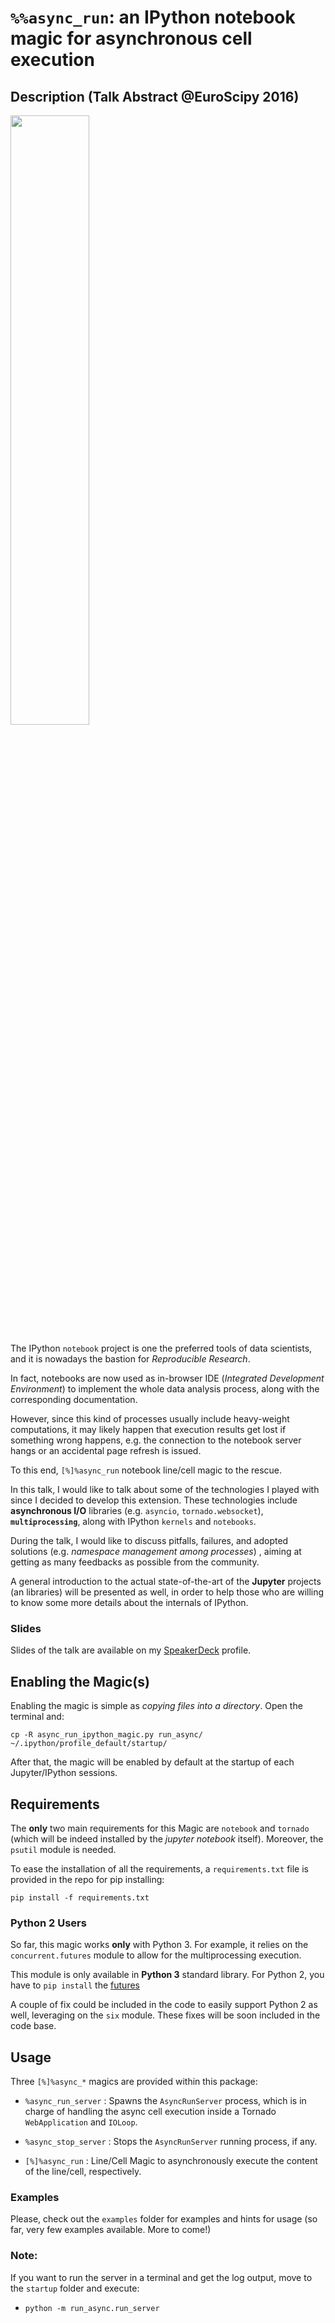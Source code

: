 # `%%async_run`: an IPython notebook magic for asynchronous cell execution


## Description (Talk Abstract @EuroScipy 2016) ##

<img src="https://github.com/leriomaggio/deep-learning-keras-euroscipy2016/blob/master/imgs/euroscipy_2016_logo.png" width="50%" />

The IPython `notebook` project is one the preferred tools of data scientists, 
and it is nowadays the bastion for *Reproducible Research*.

In fact, notebooks are now used as in-browser IDE (*Integrated Development Environment*) to implement the whole data analysis process, along with the corresponding documentation. 

However, since this kind of processes usually include heavy-weight computations, 
it may likely happen that execution results get lost if something wrong happens, e.g. the connection to the 
notebook server hangs or an accidental page refresh is issued.

To this end, `[%]%async_run` notebook line/cell magic to the rescue.

In this talk, I would like to talk about some of the technologies I played with since I decided to develop 
this extension.
These technologies include **asynchronous I/O** libraries (e.g. `asyncio`, `tornado.websocket`), 
**`multiprocessing`**,  along with IPython `kernels` and `notebooks`.

During the talk, I would like to discuss pitfalls, failures, and adopted solutions (e.g. *namespace management 
among processes*) , aiming at getting as many feedbacks as possible from the community.

A general introduction to the actual state-of-the-art of the **Jupyter** projects (an libraries) will be 
presented as well, in order to help those who are willing to know some more details about the internals of 
IPython.

### Slides ###

Slides of the talk are available on my 
[SpeakerDeck](https://speakerdeck.com/valeriomaggio/percent-percent-async-run-an-ipython-notebook-extension-for-asynchronous-cell-execution)
profile.

## Enabling the Magic(s)

Enabling the magic is simple as *copying files into a directory*. Open the terminal and:

``` 
cp -R async_run_ipython_magic.py run_async/ ~/.ipython/profile_default/startup/
```

After that, the magic will be enabled by default at the startup of each Jupyter/IPython sessions.

## Requirements ##

The **only** two main requirements for this Magic are `notebook` and `tornado` (which will be
indeed installed by the *jupyter notebook* itself). Moreover, the `psutil` module is needed.

To ease the installation of all the requirements, a `requirements.txt` file is provided in the repo
for pip installing:

```pip install -f requirements.txt```

### Python 2 Users

So far, this magic works **only** with Python 3.
For example, it relies on the `concurrent.futures` module to allow for the multiprocessing execution.

This module is only available in **Python 3** standard library. For Python 2, you have to `pip install`
the [futures](https://pypi.python.org/pypi/futures)

A couple of fix could be included in the code to easily support Python 2 as well, leveraging on the `six`
module. These fixes will be soon included in the code base.

## Usage ##

Three `[%]%async_*` magics are provided within this package:

* `%async_run_server` : Spawns the `AsyncRunServer` process, which is in charge of handling the async cell execution inside a Tornado `WebApplication` and `IOLoop`.

* `%async_stop_server` : Stops the `AsyncRunServer` running process, if any.

* `[%]%async_run` : Line/Cell Magic to asynchronously execute the content of the line/cell, respectively.

### Examples ###

Please, check out the `examples` folder for examples and hints for usage (so far, very few examples available. More to come!)


### Note: ###

If you want to run the server in a terminal and get the log output, move to the `startup` folder and execute:

- `python -m run_async.run_server`



